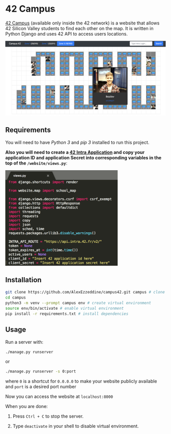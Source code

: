 # 42 Campus
<a href="https://campus.42.us.org" target="_blank">42 Campus</a>
(available only inside the 42 network) is a website that allows 42 Silicon Valley students to find each other on the map. It is written in Python Django and uses 42 API to access users locations.

![](screenshots/app_screenshot.png)

## Requirements
You will need to have *Python 3* and *pip 3* installed to run this project.

**Also you will need to create a [42 Intra Application](https://profile.intra.42.fr/oauth/applications/new) and copy your application ID and application Secret into corresponding variables in the top of the `/website/views.py`**:

<img src="screenshots/views_screenshot.png" height="300">

## Installation
   ```bash
   git clone https://github.com/AlexEzzeddine/campus42.git campus # clone the repo
   cd campus
   python3 -m venv --prompt campus env # create virtual environment
   source env/bin/activate # enable virtual environment
   pip install -r requirements.txt # install dependencies
   ```
## Usage
   
Run a server with:

```bash
./manage.py runserver
```

or

```bash
./manage.py runserver -s 0:port
```

where `0` is a shortcut for `0.0.0.0` to make your website publicly available and `port` is a desired port number

Now you can access the website at `localhost:8000`

When you are done:

   1. Press `Ctrl + C` to stop the server.

   2. Type `deactivate` in your shell to disable virtual environment.

